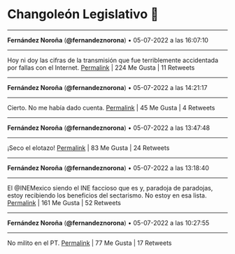 # Changoleón Legislativo 🙈
*****
**Fernández Noroña** (**@fernandeznorona**) • 05-07-2022 a las 16:07:10
*****
Hoy ni doy las cifras de la transmisión que fue terriblemente accidentada por fallas con el Internet.
[Permalink](https://twitter.com/fernandeznorona/status/1544472989781164032) | 224 Me Gusta | 11 Retweets
*****
**Fernández Noroña** (**@fernandeznorona**) • 05-07-2022 a las 14:21:17
*****
Cierto. No me había dado cuenta.
[Permalink](https://twitter.com/fernandeznorona/status/1544446345737560065) | 45 Me Gusta | 4 Retweets
*****
**Fernández Noroña** (**@fernandeznorona**) • 05-07-2022 a las 13:47:48
*****
¡Seco el elotazo!
[Permalink](https://twitter.com/fernandeznorona/status/1544437919183765504) | 83 Me Gusta | 24 Retweets
*****
**Fernández Noroña** (**@fernandeznorona**) • 05-07-2022 a las 13:18:40
*****
El @INEMexico siendo el INE faccioso que es y, paradoja de paradojas, estoy recibiendo los beneficios del sectarismo. No estoy en esa lista.
[Permalink](https://twitter.com/fernandeznorona/status/1544430585485180930) | 161 Me Gusta | 52 Retweets
*****
**Fernández Noroña** (**@fernandeznorona**) • 05-07-2022 a las 10:27:55
*****
No milito en el PT.
[Permalink](https://twitter.com/fernandeznorona/status/1544387615935406080) | 77 Me Gusta | 17 Retweets
